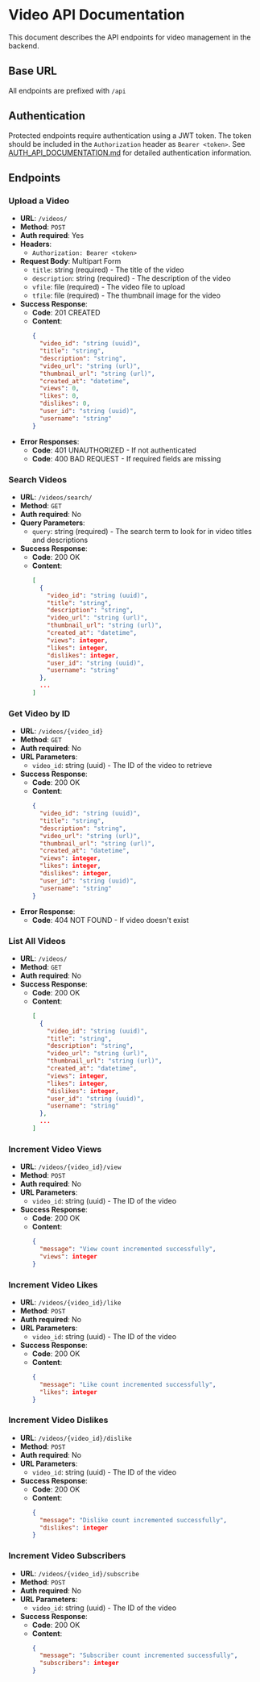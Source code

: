 # Video API Documentation

This document describes the API endpoints for video management in the backend.

## Base URL
All endpoints are prefixed with `/api`

## Authentication
Protected endpoints require authentication using a JWT token. The token should be included in the `Authorization` header as `Bearer <token>`. See [AUTH_API_DOCUMENTATION.md](AUTH_API_DOCUMENTATION.md) for detailed authentication information.

## Endpoints

### Upload a Video
- **URL**: `/videos/`
- **Method**: `POST`
- **Auth required**: Yes
- **Headers**:
  - `Authorization: Bearer <token>`
- **Request Body**: Multipart Form
  - `title`: string (required) - The title of the video
  - `description`: string (required) - The description of the video
  - `vfile`: file (required) - The video file to upload
  - `tfile`: file (required) - The thumbnail image for the video
- **Success Response**: 
  - **Code**: 201 CREATED
  - **Content**:
    ```json
    {
      "video_id": "string (uuid)",
      "title": "string",
      "description": "string",
      "video_url": "string (url)",
      "thumbnail_url": "string (url)",
      "created_at": "datetime",
      "views": 0,
      "likes": 0,
      "dislikes": 0,
      "user_id": "string (uuid)",
      "username": "string"
    }
    ```
- **Error Responses**:
  - **Code**: 401 UNAUTHORIZED - If not authenticated
  - **Code**: 400 BAD REQUEST - If required fields are missing

### Search Videos
- **URL**: `/videos/search/`
- **Method**: `GET`
- **Auth required**: No
- **Query Parameters**:
  - `query`: string (required) - The search term to look for in video titles and descriptions
- **Success Response**: 
  - **Code**: 200 OK
  - **Content**:
    ```json
    [
      {
        "video_id": "string (uuid)",
        "title": "string",
        "description": "string",
        "video_url": "string (url)",
        "thumbnail_url": "string (url)",
        "created_at": "datetime",
        "views": integer,
        "likes": integer,
        "dislikes": integer,
        "user_id": "string (uuid)",
        "username": "string"
      },
      ...
    ]
    ```

### Get Video by ID
- **URL**: `/videos/{video_id}`
- **Method**: `GET`
- **Auth required**: No
- **URL Parameters**:
  - `video_id`: string (uuid) - The ID of the video to retrieve
- **Success Response**: 
  - **Code**: 200 OK
  - **Content**:
    ```json
    {
      "video_id": "string (uuid)",
      "title": "string",
      "description": "string",
      "video_url": "string (url)",
      "thumbnail_url": "string (url)",
      "created_at": "datetime",
      "views": integer,
      "likes": integer,
      "dislikes": integer,
      "user_id": "string (uuid)",
      "username": "string"
    }
    ```
- **Error Response**:
  - **Code**: 404 NOT FOUND - If video doesn't exist

### List All Videos
- **URL**: `/videos/`
- **Method**: `GET`
- **Auth required**: No
- **Success Response**: 
  - **Code**: 200 OK
  - **Content**:
    ```json
    [
      {
        "video_id": "string (uuid)",
        "title": "string",
        "description": "string",
        "video_url": "string (url)",
        "thumbnail_url": "string (url)",
        "created_at": "datetime",
        "views": integer,
        "likes": integer,
        "dislikes": integer,
        "user_id": "string (uuid)",
        "username": "string"
      },
      ...
    ]
    ```

### Increment Video Views
- **URL**: `/videos/{video_id}/view`
- **Method**: `POST`
- **Auth required**: No
- **URL Parameters**:
  - `video_id`: string (uuid) - The ID of the video
- **Success Response**: 
  - **Code**: 200 OK
  - **Content**:
    ```json
    {
      "message": "View count incremented successfully",
      "views": integer
    }
    ```

### Increment Video Likes
- **URL**: `/videos/{video_id}/like`
- **Method**: `POST`
- **Auth required**: No
- **URL Parameters**:
  - `video_id`: string (uuid) - The ID of the video
- **Success Response**: 
  - **Code**: 200 OK
  - **Content**:
    ```json
    {
      "message": "Like count incremented successfully",
      "likes": integer
    }
    ```

### Increment Video Dislikes
- **URL**: `/videos/{video_id}/dislike`
- **Method**: `POST`
- **Auth required**: No
- **URL Parameters**:
  - `video_id`: string (uuid) - The ID of the video
- **Success Response**: 
  - **Code**: 200 OK
  - **Content**:
    ```json
    {
      "message": "Dislike count incremented successfully",
      "dislikes": integer
    }
    ```

### Increment Video Subscribers
- **URL**: `/videos/{video_id}/subscribe`
- **Method**: `POST`
- **Auth required**: No
- **URL Parameters**:
  - `video_id`: string (uuid) - The ID of the video
- **Success Response**: 
  - **Code**: 200 OK
  - **Content**:
    ```json
    {
      "message": "Subscriber count incremented successfully",
      "subscribers": integer
    }
    ``` 